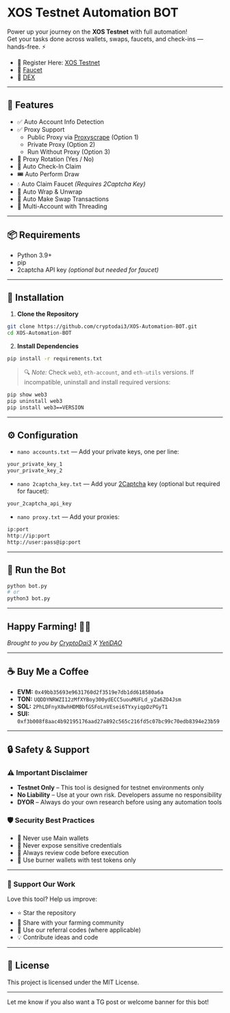 # XOS Testnet Automation BOT

Power up your journey on the **XOS Testnet** with full automation!  
Get your tasks done across wallets, swaps, faucets, and check-ins — hands-free. ⚡

- 🔗 Register Here: [XOS Testnet](https://X.ink/O0EX0O)
- 🔄 [Faucet](https://faucet.x.ink/)
- 💱 [DEX](https://dex.x.ink/swap)

---

## 🧰 Features

- ✅ Auto Account Info Detection  
- ✅ Proxy Support  
   - Public Proxy via [Proxyscrape](https://proxyscrape.com/free-proxy-list) (Option 1)  
   - Private Proxy (Option 2)  
   - Run Without Proxy (Option 3)  
- 🔁 Proxy Rotation (Yes / No)  
- 🧠 Auto Check-In Claim  
- 🎟️ Auto Perform Draw  
- 💧 Auto Claim Faucet *(Requires 2Captcha Key)*  
- 🔄 Auto Wrap & Unwrap  
- 🔀 Auto Make Swap Transactions  
- 👥 Multi-Account with Threading

---

## 📦 Requirements

- Python 3.9+  
- pip  
- 2captcha API key *(optional but needed for faucet)*

---

## 🔧 Installation

1. **Clone the Repository**
```bash
git clone https://github.com/cryptodai3/XOS-Automation-BOT.git
cd XOS-Automation-BOT
````

2. **Install Dependencies**

```bash
pip install -r requirements.txt
```

> 🔍 *Note:* Check `web3`, `eth-account`, and `eth-utils` versions. If incompatible, uninstall and install required versions:

```bash
pip show web3
pip uninstall web3
pip install web3==VERSION
```

---

## ⚙️ Configuration

* `nano accounts.txt` — Add your private keys, one per line:

```txt
your_private_key_1
your_private_key_2
```

* `nano 2captcha_key.txt` — Add your [2Captcha](https://2captcha.com) key (optional but required for faucet):

```txt
your_2captcha_api_key
```

* `nano proxy.txt` — Add your proxies:

```txt
ip:port
http://ip:port
http://user:pass@ip:port
```

---

## 🚀 Run the Bot

```bash
python bot.py
# or
python3 bot.py
```

---

## Happy Farming! 🚀🌾

*Brought to you by [CryptoDai3](https://t.me/cryptodai3) X [YetiDAO](https://t.me/YetiDAO)*

---

## ☕ Buy Me a Coffee

* **EVM:** `0x49bb35693e9631760d2f3519e7db1dd618580a6a`
* **TON:** `UQDDYNRWZI12zMfXYBoy300ydECC5uouMUFLd_yZa6ZO4Jsm`
* **SOL:** `2PhLDFnyX8whHDMBbfGSFoLnVEsei6TYxyiqpDzPGyT1`
* **SUI:** `0xf3b008f8aac4b92195176aad27a892c565c216fd5c07bc99c70edb8394e23b59`

---

## 🔒 Safety & Support

### ⚠️ Important Disclaimer

* **Testnet Only** – This tool is designed for testnet environments only
* **No Liability** – Use at your own risk. Developers assume no responsibility
* **DYOR** – Always do your own research before using any automation tools

### 🛡️ Security Best Practices

* 🔐 Never use Main wallets
* 🚫 Never expose sensitive credentials
* 📜 Always review code before execution
* 💸 Use burner wallets with test tokens only

---

### 🙌 Support Our Work

Love this tool? Help us improve:

* ⭐ Star the repository
* 🔗 Share with your farming community
* 💎 Use our referral codes (where applicable)
* 💡 Contribute ideas and code

---

## 📝 License

This project is licensed under the MIT License.

---
Let me know if you also want a TG post or welcome banner for this bot!
```
